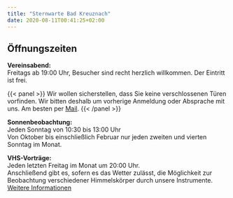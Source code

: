 ```yaml
---
title: "Sternwarte Bad Kreuznach"
date: 2020-08-11T00:41:25+02:00
---
```


## Öffnungszeiten

**Vereinsabend:**  
Freitags ab 19:00 Uhr, Besucher sind recht herzlich willkommen. Der Eintritt ist frei.

{{< panel >}}
Wir wollen sicherstellen, dass Sie keine verschlossenen Türen vorfinden. Wir bitten deshalb um vorherige Anmeldung oder Absprache mit uns. Am besten per [Mail](/kontakt).
{{< /panel >}}

**Sonnenbeobachtung:**  
Jeden Sonntag von 10:30 bis 13:00 Uhr  
Von Oktober bis einschließlich Februar nur jeden zweiten und vierten Sonntag im Monat.

**VHS-Vorträge:**  
Jeden letzten Freitag im Monat um 20:00 Uhr.  
Anschließend gibt es, sofern es das Wetter zulässt, die Möglichkeit zur Beobachtung verschiedener Himmelskörper durch unsere Instrumente.  
[Weitere Informationen](/vortraege)

